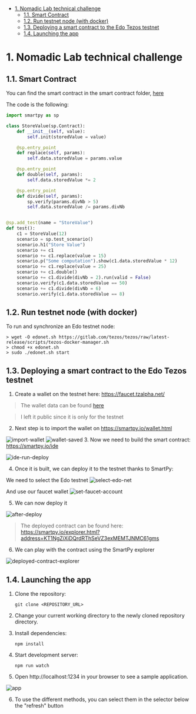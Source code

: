 
- [1. Nomadic Lab technical challenge](#1-nomadic-lab-technical-challenge)
  - [1.1. Smart Contract](#11-smart-contract)
  - [1.2. Run testnet node (with docker)](#12-run-testnet-node-with-docker)
  - [1.3. Deploying a smart contract to the Edo Tezos testnet](#13-deploying-a-smart-contract-to-the-edo-tezos-testnet)
  - [1.4. Launching the app](#14-launching-the-app)


# 1. Nomadic Lab technical challenge

## 1.1. Smart Contract
You can find the smart contract in the smart contract folder, [here](smart-contract/stored-value.py)

The code is the following:
```python
import smartpy as sp

class StoreValue(sp.Contract):
    def __init__(self, value):
        self.init(storedValue = value)

    @sp.entry_point
    def replace(self, params):
        self.data.storedValue = params.value

    @sp.entry_point
    def double(self, params):
        self.data.storedValue *= 2

    @sp.entry_point
    def divide(self, params):
        sp.verify(params.divNb > 5)
        self.data.storedValue /= params.divNb


@sp.add_test(name = "StoreValue")
def test():
    c1 = StoreValue(12)
    scenario = sp.test_scenario()
    scenario.h1("Store Value")
    scenario += c1
    scenario += c1.replace(value = 15)
    scenario.p("Some computation").show(c1.data.storedValue * 12)
    scenario += c1.replace(value = 25)
    scenario += c1.double()
    scenario += c1.divide(divNb = 2).run(valid = False)
    scenario.verify(c1.data.storedValue == 50)
    scenario += c1.divide(divNb = 6)
    scenario.verify(c1.data.storedValue == 8)
```

## 1.2. Run testnet node (with docker)
To run and synchronize an Edo testnet node:
```shell
> wget -O edonet.sh https://gitlab.com/tezos/tezos/raw/latest-release/scripts/tezos-docker-manager.sh
> chmod +x edonet.sh
> sudo ./edonet.sh start
```

## 1.3. Deploying a smart contract to the Edo Tezos testnet
1. Create a wallet on the testnet here: https://faucet.tzalpha.net/
> The wallet data can be found [here](edonode/seed.json)

> I left it public since it is only for the testnet

2. Next step is to import the wallet on https://smartpy.io/wallet.html

![import-wallet](screenshots/import-faucet-wallet.png)
![wallet-saved](screenshots/wallet-successfully-saved.png)
3. Now we need to build the smart contract: https://smartpy.io/ide

![ide-run-deploy](screenshots/ide-run-deploy.png)

4. Once it is built, we can deploy it to the testnet thanks to SmartPy:

We need to select the Edo testnet
![select-edo-net](screenshots/select-edo-net.png)

And use our faucet wallet
![set-faucet-account](screenshots/set-stored-faucet-account.png)

5. We can now deploy it

![after-deploy](screenshots/success-after-deploy.png)

> The deployed contract can be found here: https://smartpy.io/explorer.html?address=KT1NgZiXiDQrdRThSeVZ3exMEMTJNMC61gms

6. We can play with the contract using the SmartPy explorer

![deployed-contract-explorer](screenshots/deployed-contract-explorer.png)


## 1.4. Launching the app
1. Clone the repository:

    `git clone <REPOSITORY_URL>`

2. Change your current working directory to the newly cloned repository directory.
3. Install dependencies:

    `npm install`

4. Start development server:

    `npm run watch`

5. Open http://localhost:1234 in your browser to see a sample application.

![app](screenshots/app.png)

6. To use the different methods, you can select them in the selector below the "refresh" button
